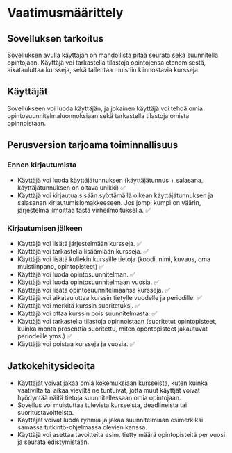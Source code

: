 # Vaatimusmäärittely

## Sovelluksen tarkoitus

Sovelluksen avulla käyttäjän on mahdollista pitää seurata sekä suunnitella opintojaan. Käyttäjä voi tarkastella tilastoja opintojensa etenemisestä, aikatauluttaa kursseja, sekä tallentaa muistiin kiinnostavia kursseja.

## Käyttäjät

Sovellukseen voi luoda käyttäjän, ja jokainen käyttäjä voi tehdä omia opintosuunnitelmaluonnoksiaan sekä tarkastella tilastoja omista opinnoistaan.

## Perusversion tarjoama toiminnallisuus

### Ennen kirjautumista

- Käyttäjä voi luoda käyttäjätunnuksen (käyttäjätunnus + salasana, käyttäjätunnuksen on oltava unikki) ✅
- Käyttäjä voi kirjautua sisään syöttämällä oikean käyttäjätunnuksen ja salasanan kirjautumislomakkeeseen. Jos jompi kumpi on väärin, järjestelmä ilmoittaa tästä virheilmoituksella. ✅

### Kirjautumisen jälkeen

- Käyttäjä voi lisätä järjestelmään kursseja. ✅
- Käyttäjä voi tarkastella lisäämiään kursseja. ✅
- Käyttäjä voi lisätä kullekin kurssille tietoja (koodi, nimi, kuvaus, oma muistiinpano, opintopisteet) ✅
- Käyttäjä voi luoda opintosuunnitelman. ✅
- Käyttäjä voi luoda opintosuunnitelmaan vuosia. ✅
- Käyttäjä voi lisätä opintosuunnitelmaansa kursseja. ✅
- Käyttäjä voi aikatauluttaa kurssin tietylle vuodelle ja periodille. ✅
- Käyttäjä voi merkitä kurssin suoritetuksi. ✅
- Käyttäjä voi ottaa kurssin pois suunnitelmasta. ✅
- Käyttäjä voi tarkastella tilastoja opinnoistaan (suoritetut opintopisteet, kuinka monta prosenttia suoritettu, miten opontopisteet jakautuvat periodeille yms.) ✅
- Käyttäjä voi poistaa kursseja ja vuosia. ✅

## Jatkokehitysideoita

- Käyttäjät voivat jakaa omia kokemuksiaan kursseista, kuten kuinka vaativilta tai aikaa vieviltä ne tuntuivat, jotta muut käyttjät voivat hyödyntää näitä tietoja suunnitellessaan omia opintojaan.
- Sovellus voi muistuttaa tulevista kursseista, deadlineista tai suoritustavoitteista.
- Käyttäjät voivat luoda ryhmiä ja jakaa suunnitelmiaan esimerkiksi samassa tutkinto-ohjelmassa olevien kanssa.
- Käyttäjä voi asettaa tavoitteita esim. tietty määrä opintopisteitä per vuosi ja seurata edistymistään.
